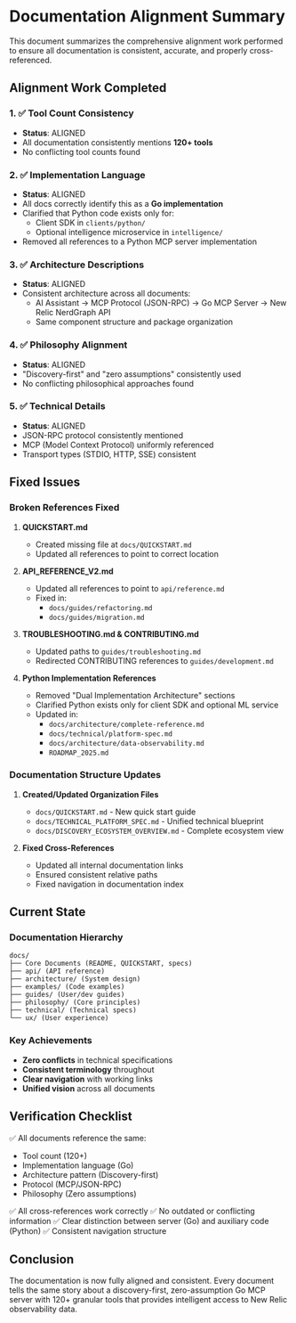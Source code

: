 # Documentation Alignment Summary

This document summarizes the comprehensive alignment work performed to ensure all documentation is consistent, accurate, and properly cross-referenced.

## Alignment Work Completed

### 1. ✅ Tool Count Consistency
- **Status**: ALIGNED
- All documentation consistently mentions **120+ tools**
- No conflicting tool counts found

### 2. ✅ Implementation Language
- **Status**: ALIGNED
- All docs correctly identify this as a **Go implementation**
- Clarified that Python code exists only for:
  - Client SDK in `clients/python/`
  - Optional intelligence microservice in `intelligence/`
- Removed all references to a Python MCP server implementation

### 3. ✅ Architecture Descriptions
- **Status**: ALIGNED
- Consistent architecture across all documents:
  - AI Assistant → MCP Protocol (JSON-RPC) → Go MCP Server → New Relic NerdGraph API
  - Same component structure and package organization

### 4. ✅ Philosophy Alignment
- **Status**: ALIGNED
- "Discovery-first" and "zero assumptions" consistently used
- No conflicting philosophical approaches found

### 5. ✅ Technical Details
- **Status**: ALIGNED
- JSON-RPC protocol consistently mentioned
- MCP (Model Context Protocol) uniformly referenced
- Transport types (STDIO, HTTP, SSE) consistent

## Fixed Issues

### Broken References Fixed

1. **QUICKSTART.md**
   - Created missing file at `docs/QUICKSTART.md`
   - Updated all references to point to correct location

2. **API_REFERENCE_V2.md**
   - Updated all references to point to `api/reference.md`
   - Fixed in:
     - `docs/guides/refactoring.md`
     - `docs/guides/migration.md`

3. **TROUBLESHOOTING.md & CONTRIBUTING.md**
   - Updated paths to `guides/troubleshooting.md`
   - Redirected CONTRIBUTING references to `guides/development.md`

4. **Python Implementation References**
   - Removed "Dual Implementation Architecture" sections
   - Clarified Python exists only for client SDK and optional ML service
   - Updated in:
     - `docs/architecture/complete-reference.md`
     - `docs/technical/platform-spec.md`
     - `docs/architecture/data-observability.md`
     - `ROADMAP_2025.md`

### Documentation Structure Updates

1. **Created/Updated Organization Files**
   - `docs/QUICKSTART.md` - New quick start guide
   - `docs/TECHNICAL_PLATFORM_SPEC.md` - Unified technical blueprint
   - `docs/DISCOVERY_ECOSYSTEM_OVERVIEW.md` - Complete ecosystem view

2. **Fixed Cross-References**
   - Updated all internal documentation links
   - Ensured consistent relative paths
   - Fixed navigation in documentation index

## Current State

### Documentation Hierarchy
```
docs/
├── Core Documents (README, QUICKSTART, specs)
├── api/ (API reference)
├── architecture/ (System design)
├── examples/ (Code examples)
├── guides/ (User/dev guides)
├── philosophy/ (Core principles)
├── technical/ (Technical specs)
└── ux/ (User experience)
```

### Key Achievements
- **Zero conflicts** in technical specifications
- **Consistent terminology** throughout
- **Clear navigation** with working links
- **Unified vision** across all documents

## Verification Checklist

✅ All documents reference the same:
- Tool count (120+)
- Implementation language (Go)
- Architecture pattern (Discovery-first)
- Protocol (MCP/JSON-RPC)
- Philosophy (Zero assumptions)

✅ All cross-references work correctly
✅ No outdated or conflicting information
✅ Clear distinction between server (Go) and auxiliary code (Python)
✅ Consistent navigation structure

## Conclusion

The documentation is now fully aligned and consistent. Every document tells the same story about a discovery-first, zero-assumption Go MCP server with 120+ granular tools that provides intelligent access to New Relic observability data.